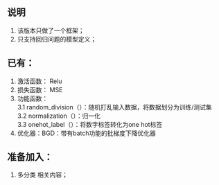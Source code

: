 ## 说明  
1. 该版本只做了一个框架；  
2. 只支持回归问题的模型定义；  
## 已有：  
1. 激活函数： Relu  
2. 损失函数： MSE  
3. 功能函数：  
    3.1 random_division（）：随机打乱输入数据，将数据划分为训练/测试集  
    3.2 normalization（）：归一化  
    3.3 onehot_label（）：将数字标签转化为one hot标签  
4. 优化器：BGD：带有batch功能的批梯度下降优化器  
## 准备加入：  
1. 多分类 相关内容；  
